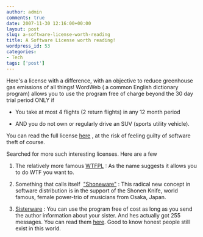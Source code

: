 ```yaml
---
author: admin
comments: true
date: 2007-11-30 12:16:00+00:00
layout: post
slug: a-software-license-worth-reading
title: A Software License worth reading!
wordpress_id: 53
categories:
- Tech
tags: ['post']
---
```


Here's a license with a difference, with an objective to reduce greenhouse gas emissions of all things! WordWeb ( a common English dictionary program) allows you to use the program free of charge beyond the 30 day trial period ONLY if



	
  * You take at most 4 flights (2 return flights) in any 12 month period

	
  * AND you do not own or regularly drive an SUV (sports utility vehicle).


You can read the full license [here](http://wordweb.info/free/licence.html) , at the risk of feeling guilty of software theft of course.

Searched for more such interesting licenses. Here are a few



	
  1. The relatively more famous [WTFPL](http://sam.zoy.org/wtfpl/) : As the name suggests it allows you to do WTF you want to.

	
  2. Something that calls itself  ["Shoneware"](http://homepage.usask.ca/~ijm451/prox/help/help/License.html) : This radical new concept in software distribution is in the support of the Shonen Knife, world famous, female power-trio of musicians from Osaka, Japan.

	
  3. [Sisterware](http://spazioinwind.libero.it/unforgiven/frameset.htm) : You can use the program free of cost as long as you send the author information about your sister. And hes actually got 255 messages. You can read them [here](http://spazioinwind.libero.it/unforgiven/sisterware.htm). Good to know honest people still exist in this world.


